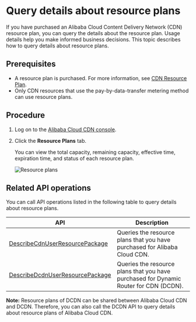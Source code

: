 # Query details about resource plans

If you have purchased an Alibaba Cloud Content Delivery Network \(CDN\) resource plan, you can query the details about the resource plan. Usage details help you make informed business decisions. This topic describes how to query details about resource plans.

## Prerequisites

-   A resource plan is purchased. For more information, see [CDN Resource Plan](https://common-buy-intl.aliyun.com/?commodityCode=+cdn_bag_intl#/buy).
-   Only CDN resources that use the pay-by-data-transfer metering method can use resource plans.

## Procedure

1.  Log on to the [Alibaba Cloud CDN console](https://cdn.console.aliyun.com).
2.  Click the **Resource Plans** tab.

    You can view the total capacity, remaining capacity, effective time, expiration time, and status of each resource plan.

    ![Resource plans](https://static-aliyun-doc.oss-accelerate.aliyuncs.com/assets/img/en-US/2019438951/p51553.png)


## Related API operations

You can call API operations listed in the following table to query details about resource plans.

|API|Description|
|---|-----------|
|[DescribeCdnUserResourcePackage](https://www.alibabacloud.com/help/doc-detail/91171.htm)|Queries the resource plans that you have purchased for Alibaba Cloud CDN.|
|[DescribeDcdnUserResourcePackage](https://www.alibabacloud.com/help/doc-detail/131648.htm)|Queries the resource plans that you have purchased for Dynamic Router for CDN \(DCDN\).|

**Note:** Resource plans of DCDN can be shared between Alibaba Cloud CDN and DCDN. Therefore, you can also call the DCDN API to query details about resource plans of Alibaba Cloud CDN.


